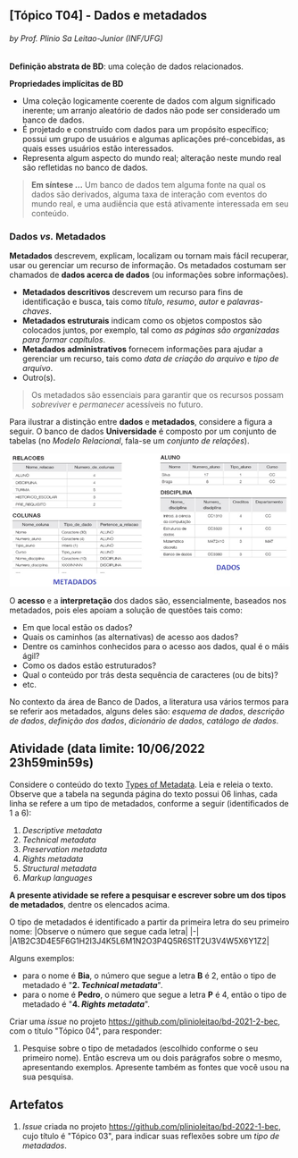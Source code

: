 ## [Tópico T04] - Dados e metadados
###### *by Prof. Plinio Sa Leitao-Junior (INF/UFG)*

**Definição abstrata de BD**: uma coleção de dados relacionados.

**Propriedades implícitas de BD**
- Uma coleção logicamente coerente de dados com algum significado inerente; um arranjo aleatório de dados não pode ser considerado um banco de dados.
- É projetado e construído com dados para um propósito específico; possui um grupo de usuários e algumas aplicações pré-concebidas, as quais esses usuários estão interessados.
- Representa algum aspecto do mundo real; alteração neste mundo real são refletidas no banco de dados.

> **Em síntese …** Um banco de dados tem alguma fonte na qual os dados são derivados, alguma taxa de interação com eventos do mundo real, e uma audiência que está ativamente interessada em seu conteúdo.

### Dados *vs.* Metadados

**Metadados** descrevem, explicam, localizam ou tornam mais fácil recuperar, usar ou gerenciar um recurso de informação. Os metadados costumam ser chamados de **dados acerca de dados** (ou informações sobre informações).
- **Metadados descritivos** descrevem um recurso para fins de identificação e busca, tais como *título*, *resumo*, *autor* e *palavras-chaves*.
- **Metadados estruturais** indicam como os objetos compostos são colocados juntos, por exemplo, tal como *as páginas são organizadas para formar capítulos*.
- **Metadados administrativos** fornecem informações para ajudar a gerenciar um recurso, tais como *data de criação do arquivo* e *tipo de arquivo*.
- Outro(s).

> Os metadados são essenciais para garantir que os recursos possam *sobreviver* e *permanecer* acessíveis no futuro. 

Para ilustrar a distinção entre **dados** e **metadados**, considere a figura a seguir. O banco de dados **Universidade** é composto por um conjunto de tabelas (no *Modelo Relacional*, fala-se um *conjunto de relações*).

<img src="../media/fig-metadados.jpg" width="700">

O **acesso** e a **interpretação** dos dados são, essencialmente, baseados nos metadados, pois eles apoiam a solução de questões tais como:
- Em que local estão os dados?
- Quais os caminhos (as alternativas) de acesso aos dados?
- Dentre os caminhos conhecidos para o acesso aos dados, qual é o máis ágil?
- Como os dados estão estruturados?
- Qual o conteúdo por trás desta sequência de caracteres (ou de bits)?
- etc.

No contexto da área de Banco de Dados, a literatura usa vários termos para se referir aos metadados, alguns deles são: *esquema de dados*, *descrição de dados*, *definição dos dados*, *dicionário de dados*, *catálogo de dados*.

## Atividade (data limite: **10/06/2022 23h59min59s**)

Considere o conteúdo do texto [Types of Metadata](../media/types-of-metadata.pdf). Leia e releia o texto.<br>
Observe que a tabela na segunda página do texto possui 06 linhas, cada linha se refere a um tipo de metadados, conforme a seguir (identificados de 1 a 6):
1. _Descriptive metadata_
1. _Technical metadata_
1. _Preservation metadata_
1. _Rights metadata_
1. _Structural metadata_
1. _Markup languages_

**A presente atividade se refere a pesquisar e escrever sobre um dos tipos de metadados**, dentre os elencados acima.

O tipo de metadados é identificado a partir da primeira letra do seu primeiro nome:
|Observe o número que segue cada letra|
|-|
|A1B2C3D4E5F6G1H2I3J4K5L6M1N2O3P4Q5R6S1T2U3V4W5X6Y1Z2|

Alguns exemplos:
- para o nome é **Bia**, o número que segue a letra **B** é 2, então o tipo de metadado é "**2. _Technical metadata_**".
- para o nome é **Pedro**, o número que segue a letra **P** é 4, então o tipo de metadado é "**4. _Rights metadata_**".

Criar uma _issue_ no projeto https://github.com/plinioleitao/bd-2021-2-bec, com o título "Tópico 04", para responder:  
1. Pesquise sobre o tipo de metadados (escolhido conforme o seu primeiro nome). Então escreva um ou dois parágrafos sobre o mesmo, apresentando exemplos. Apresente também as fontes que você usou na sua pesquisa.
   
## Artefatos

1. _Issue_ criada no projeto https://github.com/plinioleitao/bd-2022-1-bec, cujo título é "Tópico 03", para indicar suas reflexões sobre um *tipo de metadados*.
